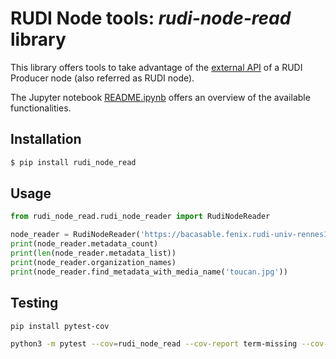 # RUDI Node tools: _rudi-node-read_ library

This library offers tools to take advantage of
the [external API](https://app.swaggerhub.com/apis/OlivierMartineau/RUDI-PRODUCER) of a RUDI Producer node (also
referred as RUDI node).

The Jupyter notebook [README.ipynb](https://github.com/OlivierMartineau/rudi-node-read/blob/release/README.ipynb) offers
an overview of the available functionalities.

## Installation

```bash
$ pip install rudi_node_read
```

## Usage

```python
from rudi_node_read.rudi_node_reader import RudiNodeReader

node_reader = RudiNodeReader('https://bacasable.fenix.rudi-univ-rennes1.fr')
print(node_reader.metadata_count)
print(len(node_reader.metadata_list))
print(node_reader.organization_names)
print(node_reader.find_metadata_with_media_name('toucan.jpg'))

```
## Testing

```bash
pip install pytest-cov

python3 -m pytest --cov=rudi_node_read --cov-report term-missing --cov-report html
```

